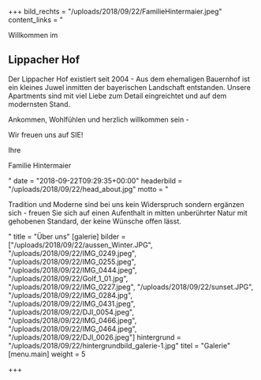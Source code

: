 +++
bild_rechts = "/uploads/2018/09/22/FamilieHintermaier.jpeg"
content_links = "<p>Willkommen im </p><h2>Lippacher Hof</h2><p>Der Lippacher Hof existiert seit 2004 - Aus dem ehemaligen Bauernhof ist ein kleines Juwel inmitten der bayerischen Landschaft entstanden. Unsere Apartments sind mit viel Liebe zum Detail eingreichtet und auf dem modernsten Stand.  </p><p>Ankommen, Wohlfühlen und herzlich willkommen sein - </p><p>Wir freuen uns auf SIE!</p><p>Ihre </p><p>Familie Hintermaier</p>"
date = "2018-09-22T09:29:35+00:00"
headerbild = "/uploads/2018/09/22/head_about.jpg"
motto = "<p>Tradition und Moderne sind bei uns kein Widerspruch sondern ergänzen sich - freuen Sie sich auf einen Aufenthalt in mitten unberührter Natur mit gehobenen Standard, der keine Wünsche offen lässt.</p>"
title = "Über uns"
[galerie]
bilder = ["/uploads/2018/09/22/aussen_Winter.JPG", "/uploads/2018/09/22/IMG_0249.jpeg", "/uploads/2018/09/22/IMG_0255.jpeg", "/uploads/2018/09/22/IMG_0444.jpeg", "/uploads/2018/09/22/Golf_1_01.jpg", "/uploads/2018/09/22/IMG_0227.jpeg", "/uploads/2018/09/22/sunset.JPG", "/uploads/2018/09/22/IMG_0284.jpg", "/uploads/2018/09/22/IMG_0431.jpeg", "/uploads/2018/09/22/DJI_0054.jpeg", "/uploads/2018/09/22/IMG_0466.jpeg", "/uploads/2018/09/22/IMG_0464.jpeg", "/uploads/2018/09/22/DJI_0026.jpeg"]
hintergrund = "/uploads/2018/09/22/hintergrundbild_galerie-1.jpg"
titel = "Galerie"
[menu.main]
weight = 5

+++
